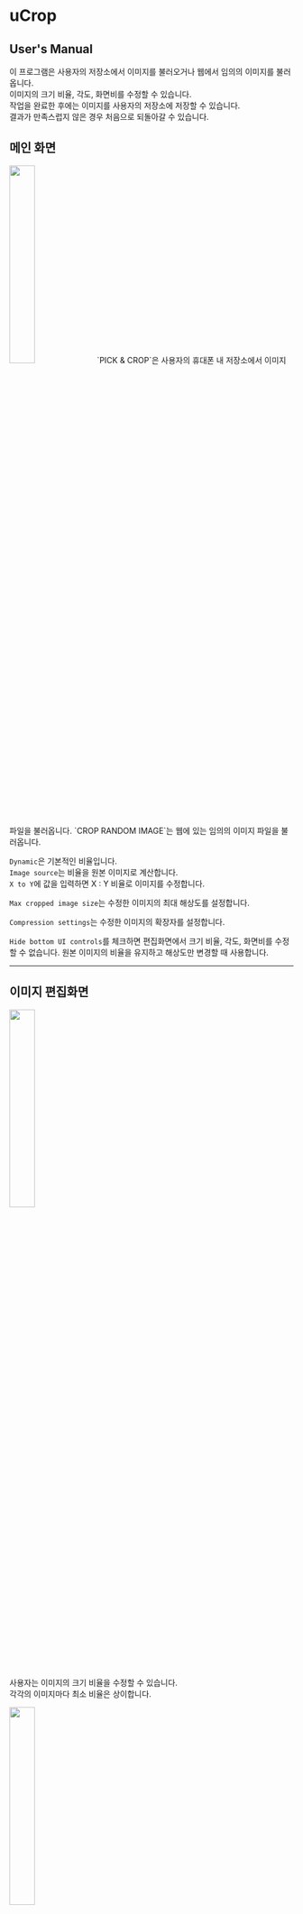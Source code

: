 uCrop
=============
User's Manual
-------------
이 프로그램은 사용자의 저장소에서 이미지를 불러오거나 웹에서 임의의 이미지를 불러옵니다.  
이미지의 크기 비율, 각도, 화면비를 수정할 수 있습니다.  
작업을 완료한 후에는 이미지를 사용자의 저장소에 저장할 수 있습니다.  
결과가 만족스럽지 않은 경우 처음으로 되돌아갈 수 있습니다.  

## 메인 화면  
<img src="https://github.com/ReDvGaMe/chosun_OSSW_devsign/blob/KJY/image/main_01.PNG?raw=true" width="30%">
`PICK & CROP`은 사용자의 휴대폰 내 저장소에서 이미지 파일을 불러옵니다.  
`CROP RANDOM IMAGE`는 웹에 있는 임의의 이미지 파일을 불러옵니다.  

`Dynamic`은 기본적인 비율입니다.  
`Image source`는 비율을 원본 이미지로 계산합니다.  
`X to Y`에 값을 입력하면 X : Y 비율로 이미지를 수정합니다.  

`Max cropped image size`는 수정한 이미지의 최대 해상도를 설정합니다.  

`Compression settings`는 수정한 이미지의 확장자를 설정합니다.  

`Hide bottom UI controls`를 체크하면 편집화면에서 크기 비율, 각도, 화면비를 수정할 수 없습니다. 원본 이미지의 비율을 유지하고 해상도만 변경할 때 사용합니다.  
- - -

## 이미지 편집화면
<img src="https://github.com/ReDvGaMe/chosun_OSSW_devsign/blob/mater/image/zoom.gif?raw=true" width="30%">  

사용자는 이미지의 크기 비율을 수정할 수 있습니다.  
각각의 이미지마다 최소 비율은 상이합니다.  

<img src="https://github.com/ReDvGaMe/chosun_OSSW_devsign/blob/master/image/rotation.gif?raw=true" width="30%">  

사용자는 이미지의 각도를 수정할 수 있습니다.  
화면 우측의 버튼을 터치하면 우측으로 90도 회전합니다.  
하단의 바에서 미세하게 조정할 수 있습니다.  
좌측의 X 버튼을 터치하면 최초의 상태로 되돌아갑니다.  

<img src="https://github.com/ReDvGaMe/chosun_OSSW_devsign/blob/master/image/crop.gif?raw=true" width="30%"> 

사용자는 이미지의 화면비를 수정할 수 있습니다.  
화면비는 1:1, 3:4, ORIGINAL(원본), 3:2, 16:9가 있습니다.  

<img src="https://github.com/ReDvGaMe/chosun_OSSW_devsign/blob/master/image/square_30to50.PNG?raw=true" width="30%">  

메인 화면의 Aspect ratio 영역에서 Square을 선택할 경우 화면 크기 비율과 각도만 수정이 가능합니다.  


- - -

## 결과 화면
<img src="https://github.com/ReDvGaMe/chosun_OSSW_devsign/blob/master/image/result.PNG?raw=true" width="30%">
사용자 임의대로 화면 상단 우측의 체크 표시를 터치하면 결과 화면이 나옵니다.  
편집이 완료되었으면 다운로드를 할 수 있고, 되돌아 갈 경우 메인 화면이 나옵니다.
